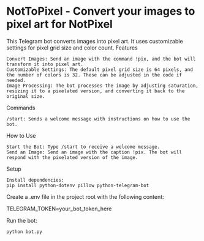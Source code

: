 
# NotToPixel - Convert your images to pixel art for NotPixel 

This Telegram bot converts images into pixel art. It uses customizable settings for pixel grid size and color count.
Features

    Convert Images: Send an image with the command !pix, and the bot will transform it into pixel art.
    Customizable Settings: The default pixel grid size is 64 pixels, and the number of colors is 32. These can be adjusted in the code if needed.
    Image Processing: The bot processes the image by adjusting saturation, resizing it to a pixelated version, and converting it back to the original size.

Commands

    /start: Sends a welcome message with instructions on how to use the bot.

How to Use

    Start the Bot: Type /start to receive a welcome message.
    Send an Image: Send an image with the caption !pix. The bot will respond with the pixelated version of the image.

Setup

    Install dependencies:
    pip install python-dotenv pillow python-telegram-bot

    



Create a .env file in the project root with the following content:



TELEGRAM_TOKEN=your_bot_token_here

Run the bot:



    python bot.py



